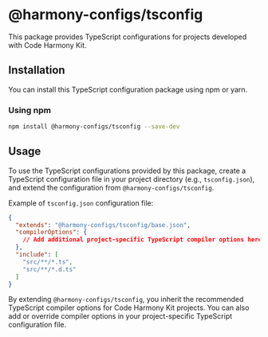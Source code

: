 # @harmony-configs/tsconfig

This package provides TypeScript configurations for projects developed with Code Harmony Kit.

## Installation

You can install this TypeScript configuration package using npm or yarn.

### Using npm

```bash
npm install @harmony-configs/tsconfig --save-dev
```

## Usage

To use the TypeScript configurations provided by this package, create a TypeScript configuration file in your project directory (e.g., `tsconfig.json`), and extend the configuration from `@harmony-configs/tsconfig`.

Example of `tsconfig.json` configuration file:

```json
{
  "extends": "@harmony-configs/tsconfig/base.json",
  "compilerOptions": {
    // Add additional project-specific TypeScript compiler options here
  },
  "include": [
    "src/**/*.ts",
    "src/**/*.d.ts"
  ]
}
```

By extending `@harmony-configs/tsconfig`, you inherit the recommended TypeScript compiler options for Code Harmony Kit projects. You can also add or override compiler options in your project-specific TypeScript configuration file.
